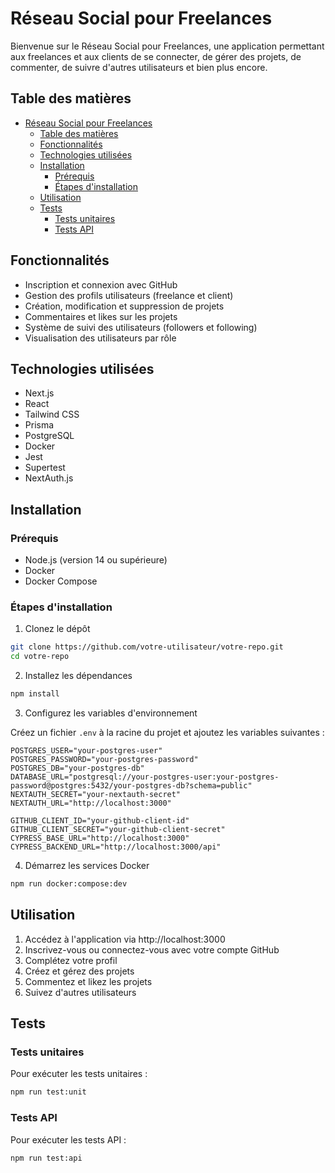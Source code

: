 # Réseau Social pour Freelances

Bienvenue sur le Réseau Social pour Freelances, une application permettant aux freelances et aux clients de se connecter, de gérer des projets, de commenter, de suivre d'autres utilisateurs et bien plus encore.

## Table des matières

- [Réseau Social pour Freelances](#réseau-social-pour-freelances)
  - [Table des matières](#table-des-matières)
  - [Fonctionnalités](#fonctionnalités)
  - [Technologies utilisées](#technologies-utilisées)
  - [Installation](#installation)
    - [Prérequis](#prérequis)
    - [Étapes d'installation](#étapes-dinstallation)
  - [Utilisation](#utilisation)
  - [Tests](#tests)
    - [Tests unitaires](#tests-unitaires)
    - [Tests API](#tests-api)

## Fonctionnalités

- Inscription et connexion avec GitHub
- Gestion des profils utilisateurs (freelance et client)
- Création, modification et suppression de projets
- Commentaires et likes sur les projets
- Système de suivi des utilisateurs (followers et following)
- Visualisation des utilisateurs par rôle

## Technologies utilisées

- Next.js
- React
- Tailwind CSS
- Prisma
- PostgreSQL
- Docker
- Jest
- Supertest
- NextAuth.js

## Installation

### Prérequis

- Node.js (version 14 ou supérieure)
- Docker
- Docker Compose

### Étapes d'installation

1. Clonez le dépôt

  ```sh
  git clone https://github.com/votre-utilisateur/votre-repo.git
  cd votre-repo
  ```

2. Installez les dépendances

  ```sh
  npm install
  ```

3. Configurez les variables d'environnement

  Créez un fichier `.env` à la racine du projet et ajoutez les variables suivantes :

  ```env
POSTGRES_USER="your-postgres-user"
POSTGRES_PASSWORD="your-postgres-password"
POSTGRES_DB="your-postgres-db"
DATABASE_URL="postgresql://your-postgres-user:your-postgres-password@postgres:5432/your-postgres-db?schema=public"
NEXTAUTH_SECRET="your-nextauth-secret"
NEXTAUTH_URL="http://localhost:3000"

GITHUB_CLIENT_ID="your-github-client-id"
GITHUB_CLIENT_SECRET="your-github-client-secret"
CYPRESS_BASE_URL="http://localhost:3000"
CYPRESS_BACKEND_URL="http://localhost:3000/api"

  ```

4. Démarrez les services Docker

  ```sh
  npm run docker:compose:dev
  ```

## Utilisation

1. Accédez à l'application via http://localhost:3000
2. Inscrivez-vous ou connectez-vous avec votre compte GitHub
3. Complétez votre profil
4. Créez et gérez des projets
5. Commentez et likez les projets
6. Suivez d'autres utilisateurs

## Tests

### Tests unitaires
Pour exécuter les tests unitaires :
```sh
npm run test:unit
```
### Tests API

Pour exécuter les tests API :

```sh
npm run test:api
```